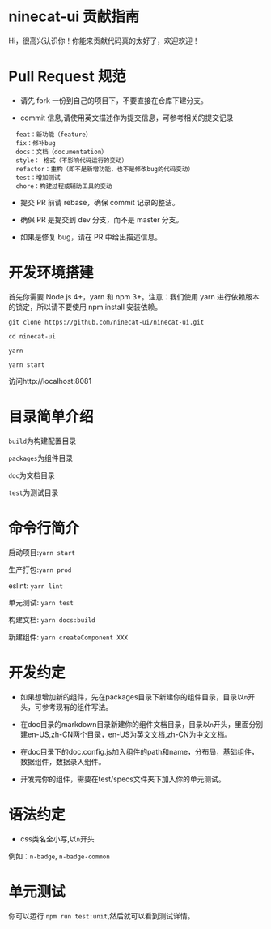 # ninecat-ui 贡献指南

Hi，很高兴认识你！你能来贡献代码真的太好了，欢迎欢迎！

# Pull Request 规范

- 请先 fork 一份到自己的项目下，不要直接在仓库下建分支。

- commit 信息,请使用英文描述作为提交信息，可参考相关的提交记录

```
  feat：新功能（feature）
  fix：修补bug
  docs：文档（documentation）
  style： 格式（不影响代码运行的变动）
  refactor：重构（即不是新增功能，也不是修改bug的代码变动）
  test：增加测试
  chore：构建过程或辅助工具的变动
```

- 提交 PR 前请 rebase，确保 commit 记录的整洁。

- 确保 PR 是提交到 dev 分支，而不是 master 分支。

- 如果是修复 bug，请在 PR 中给出描述信息。

# 开发环境搭建

首先你需要 Node.js 4+，yarn 和 npm 3+。注意：我们使用 yarn 进行依赖版本的锁定，所以请不要使用 npm install 安装依赖。

`git clone https://github.com/ninecat-ui/ninecat-ui.git`

`cd ninecat-ui`

`yarn`

`yarn start`

访问http://localhost:8081

# 目录简单介绍

`build`为构建配置目录

`packages`为组件目录

`doc`为文档目录

`test`为测试目录

# 命令行简介

启动项目:`yarn start`

生产打包:`yarn prod`

eslint: `yarn lint`

单元测试: `yarn test`

构建文档: `yarn docs:build`

新建组件: `yarn createComponent XXX`

# 开发约定

- 如果想增加新的组件，先在packages目录下新建你的组件目录，目录以`n`开头，可参考现有的组件写法。

- 在doc目录的markdown目录新建你的组件文档目录，目录以`n`开头，里面分别建en-US,zh-CN两个目录，en-US为英文文档,zh-CN为中文文档。

- 在doc目录下的doc.config.js加入组件的path和name，分布局，基础组件，数据组件，数据录入组件。

- 开发完你的组件，需要在test/specs文件夹下加入你的单元测试。

# 语法约定

- css类名全小写,以`n`开头

例如：`n-badge`, `n-badge-common`


# 单元测试

你可以运行 `npm run test:unit`,然后就可以看到测试详情。